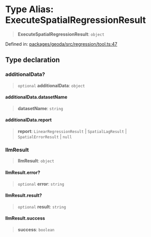 # Type Alias: ExecuteSpatialRegressionResult

> **ExecuteSpatialRegressionResult**: `object`

Defined in: [packages/geoda/src/regression/tool.ts:47](https://github.com/GeoDaCenter/openassistant/blob/994a31d776db171047aa7cd650eb798b5317f644/packages/geoda/src/regression/tool.ts#L47)

## Type declaration

### additionalData?

> `optional` **additionalData**: `object`

#### additionalData.datasetName

> **datasetName**: `string`

#### additionalData.report

> **report**: `LinearRegressionResult` \| `SpatialLagResult` \| `SpatialErrorResult` \| `null`

### llmResult

> **llmResult**: `object`

#### llmResult.error?

> `optional` **error**: `string`

#### llmResult.result?

> `optional` **result**: `string`

#### llmResult.success

> **success**: `boolean`
